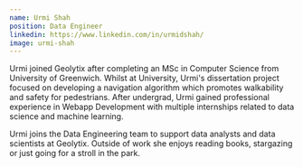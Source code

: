```yaml
---
name: Urmi Shah
position: Data Engineer
linkedin: https://www.linkedin.com/in/urmidshah/
image: urmi-shah
---
```


Urmi joined Geolytix after completing an MSc in Computer Science from University of Greenwich. Whilst at University, Urmi's dissertation project focused on developing a navigation algorithm which promotes walkability and safety for pedestrians. After undergrad, Urmi gained professional experience in Webapp Development with multiple internships related to data science and machine learning. 

Urmi joins the Data Engineering team to support data analysts and data scientists at Geolytix. Outside of work she enjoys reading books, stargazing or just going for a stroll in the park.
